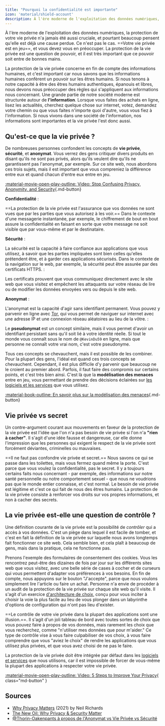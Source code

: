 ```yaml
---
title: "Pourquoi la confidentialité est importante"
icon: 'material/shield-account'
description: À l'ère moderne de l'exploitation des données numériques, la protection de votre vie privée n'a jamais été aussi cruciale, et pourtant beaucoup pensent qu'elle est déjà une cause perdue. Ce n'est pas le cas.
---
```


À l'ère moderne de l'exploitation des données numériques, la protection de votre vie privée n'a jamais été aussi cruciale, et pourtant beaucoup pensent qu'elle est déjà une cause perdue. Ce n'est pas le cas. ==Votre vie privée est en jeu==, et vous devez vous en préoccuper. La protection de la vie privée est une question de pouvoir, et il est très important que ce pouvoir soit entre de bonnes mains.

La protection de la vie privée concerne en fin de compte des informations humaines, et c'est important car nous savons que les informations humaines confèrent un pouvoir sur les êtres humains. Si nous tenons à notre capacité à être des êtres humains authentiques, épanouis et libres, nous devons nous préoccuper des règles qui s'appliquent aux informations nous concernant. Une grande partie de notre société moderne est structurée autour de **l'information**. Lorsque vous faites des achats en ligne, lisez les actualités, cherchez quelque chose sur internet, votez, demandez votre chemin ou que vous faites n'importe quoi d'autre, vous vous fiez à l'information. Si nous vivons dans une société de l'information, nos informations sont importantes et la vie privée l'est donc aussi.

## Qu'est-ce que la vie privée ?

De nombreuses personnes confondent les concepts de **vie privée**, **sécurité**, et **anonymat**. Vous verrez des gens critiquer divers produits en disant qu'ils ne sont pas privés, alors qu'ils veulent dire qu'ils ne garantissent pas l'anonymat, par exemple. Sur ce site web, nous abordons ces trois sujets, mais il est important que vous compreniez la différence entre eux et quand chacun d'entre eux entre en jeu.

[:material-movie-open-play-outline: Video: Stop Confusing Privacy, Anonymity, and Security](https://www.privacyguides.org/videos/2025/03/14/stop-confusing-privacy-anonymity-and-security/ ""){.md-button}

<!-- markdownlint-disable-next-line -->
**Confidentialité**
:

==La protection de la vie privée est l'assurance que vos données ne sont vues que par les parties que vous autorisez à les voir.== Dans le contexte d'une messagerie instantanée, par exemple, le chiffrement de bout en bout assure la confidentialité en faisant en sorte que votre message ne soit visible que par vous-même et par le destinataire.

<!-- markdownlint-disable-next-line -->
**Sécurité**
:

La sécurité est la capacité à faire confiance aux applications que vous utilisez, à savoir que les parties impliquées sont bien celles qu'elles prétendent être, et à garder ces applications sécurisés. Dans le contexte de la navigation sur le web, par exemple, la sécurité peut être assurée par des certificats HTTPS.
:

Les certificats prouvent que vous communiquez directement avec le site web que vous visitez et empêchent les attaquants sur votre réseau de lire ou de modifier les données envoyées vers ou depuis le site web.

<!-- markdownlint-disable-next-line -->
**Anonymat**
:

L'anonymat est la capacité d'agir sans identifiant permanent. Vous pouvez y parvenir en ligne avec [Tor](../tor.md), qui vous permet de naviguer sur internet avec une adresse IP et une connexion réseau aléatoires au lieu de la vôtre.
:

Le **pseudonymat** est un concept similaire, mais il vous permet d'avoir un identifiant persistant sans qu'il soit lié à votre identité réelle. Si tout le monde vous connaît sous le nom de `@KevinDu59` en ligne, mais que personne ne connaît votre vrai nom, c'est votre pseudonyme.

Tous ces concepts se chevauchent, mais il est possible de les combiner. Pour la plupart des gens, l'idéal est quand ces trois concepts se chevauchent. Cependant, il est plus difficile d'y parvenir que beaucoup ne le croient au premier abord. Parfois, il faut faire des compromis sur certains points, et c'est très bien ainsi. C'est là que la **modélisation des menaces** entre en jeu, vous permettant de prendre des décisions éclairées sur [les logiciels et les services](../tools.md) que vous utilisez.

[:material-book-outline: En savoir plus sur la modélisation des menaces](threat-modeling.md ""){.md-button}

## Vie privée vs secret

Un contre-argument courant aux mouvements en faveur de la protection de la vie privée est l'idée que l'on n'a pas besoin de vie privée si l'on n'a **"rien à cacher"**. Il s'agit d'une idée fausse et dangereuse, car elle donne l'impression que les personnes qui exigent le respect de la vie privée sont forcément déviantes, criminelles ou mauvaises.

==Il ne faut pas confondre vie privée et secret.== Nous savons ce qui se passe dans les toilettes, mais vous fermez quand même la porte. C'est parce que vous voulez la confidentialité, pas le secret. Il y a toujours certains faits nous concernant - par exemple, des informations sur notre santé personnelle ou notre comportement sexuel - que nous ne voudrions pas que le monde entier connaisse, et c'est normal. Le besoin de vie privée est légitime et c'est ce qui fait de nous des êtres humains. La protection de la vie privée consiste à renforcer vos droits sur vos propres informations, et non à cacher des secrets.

## La vie privée est-elle une question de contrôle ?

Une définition courante de la vie privée est la possibilité de *contrôler* qui a accès à vos données. C'est un piège dans lequel il est facile de tomber, et c'est en fait la définition de la vie privée sur laquelle nous avons longtemps fait fonctionner ce site web. Cela semble bien, et cela plaît à beaucoup de gens, mais dans la pratique, cela ne fonctionne pas.

Prenons l'exemple des formulaires de consentement des cookies. Vous les rencontrez peut-être des dizaines de fois par jour sur les différents sites web que vous visitez, avec une belle série de cases à cocher et de curseurs qui vous permettent d'adapter vos préférences à vos besoins. En fin de compte, nous appuyons sur le bouton "J'accepte", parce que nous voulons simplement lire l'article ou faire un achat. Personne n'a envie de procéder à un audit de la protection de la vie privée sur chaque site web qu'il visite. Il s'agit d'un exercice [d'architecture de choix](https://en.wikipedia.org/wiki/Choice_architecture), conçu pour vous inciter à choisir la voie la plus facile au lieu de vous plonger dans un labyrinthe d'options de configuration qui n'ont pas lieu d'exister.

==Le contrôle de votre vie privée dans la plupart des applications sont une illusion.==. Il s'agit d'un joli tableau de bord avec toutes sortes de choix que vous pouvez faire à propos de vos données, mais rarement les choix que vous recherchez, comme "n'utiliser mes données que pour m'aider." Ce type de contrôle vise à vous faire culpabiliser de vos choix, à vous faire comprendre que vous "aviez le choix" de rendre les applications que vous utilisez plus privées, et que vous avez choisi de ne pas le faire.

La protection de la vie privée doit être intégrée par défaut dans les [logiciels et services](../tools.md) que nous utilisons, car il est impossible de forcer de vous-même la plupart des applications à respecter votre vie privée.

[:material-movie-open-play-outline: Video: 5 Steps to Improve Your Privacy](https://www.privacyguides.org/videos/2025/02/14/5-easy-steps-to-protect-yourself-online/){ class="md-button" }

## Sources

- [Why Privacy Matters](https://amazon.com/dp/0190939044) (2021) by Neil Richards
- [The New Oil: Why Privacy & Security Matter](https://thenewoil.org/en/guides/prologue/why)
- [@Thorin-Oakenpants à propos de l'Anonymat vs Vie Privée vs Sécurité](https://code.privacyguides.dev/privacyguides/privacytools.io/issues/1760#issuecomment-10452)

